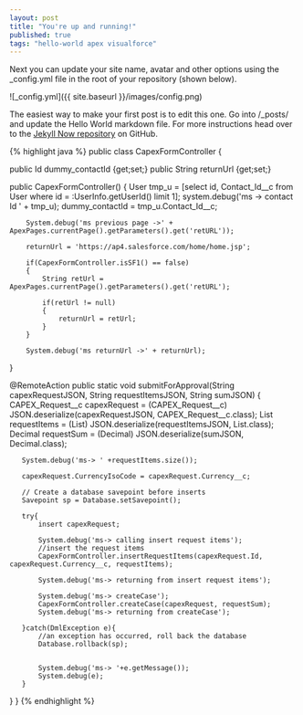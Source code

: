 ```yaml
---
layout: post
title: "You're up and running!"
published: true
tags: "hello-world apex visualforce"
---
```








Next you can update your site name, avatar and other options using the _config.yml file in the root of your repository (shown below).

![_config.yml]({{ site.baseurl }}/images/config.png)

The easiest way to make your first post is to edit this one. Go into /_posts/ and update the Hello World markdown file. For more instructions head over to the [Jekyll Now repository](https://github.com/barryclark/jekyll-now) on GitHub.

{% highlight java %}
public class CapexFormController {

   public Id dummy_contactId {get;set;}
   public String returnUrl {get;set;}

   public CapexFormController() {
        User tmp_u = [select id, Contact_Id__c from User where id = :UserInfo.getUserId() limit 1];
        system.debug('ms -> contact Id ' + tmp_u);
        dummy_contactId = tmp_u.Contact_Id__c;

        System.debug('ms previous page ->' + ApexPages.currentPage().getParameters().get('retURL'));

        returnUrl = 'https://ap4.salesforce.com/home/home.jsp';

        if(CapexFormController.isSF1() == false)
        {
            String retUrl = ApexPages.currentPage().getParameters().get('retURL');

            if(retUrl != null)
            {
                returnUrl = retUrl;
            }
        }

        System.debug('ms returnUrl ->' + returnUrl);
   }


   @RemoteAction
   public static void submitForApproval(String capexRequestJSON, String requestItemsJSON, String sumJSON)
   {
       CAPEX_Request__c capexRequest = (CAPEX_Request__c) JSON.deserialize(capexRequestJSON, CAPEX_Request__c.class);
       List<CapexRequestItemsWrapper> requestItems = (List<CapexRequestItemsWrapper>) JSON.deserialize(requestItemsJSON, List<CapexRequestItemsWrapper>.class);
       Decimal requestSum = (Decimal) JSON.deserialize(sumJSON, Decimal.class);

       System.debug('ms-> ' +requestItems.size());

       capexRequest.CurrencyIsoCode = capexRequest.Currency__c;

       // Create a database savepoint before inserts
       Savepoint sp = Database.setSavepoint();

       try{
           insert capexRequest;

           System.debug('ms-> calling insert request items');
           //insert the request items
           CapexFormController.insertRequestItems(capexRequest.Id, capexRequest.Currency__c, requestItems);

           System.debug('ms-> returning from insert request items');

           System.debug('ms-> createCase');
           CapexFormController.createCase(capexRequest, requestSum);
           System.debug('ms-> returning from createCase');

       }catch(DmlException e){
           //an exception has occurred, roll back the database
           Database.rollback(sp);


           System.debug('ms-> '+e.getMessage());
           System.debug(e);
       }
   }
 }
{% endhighlight %}
